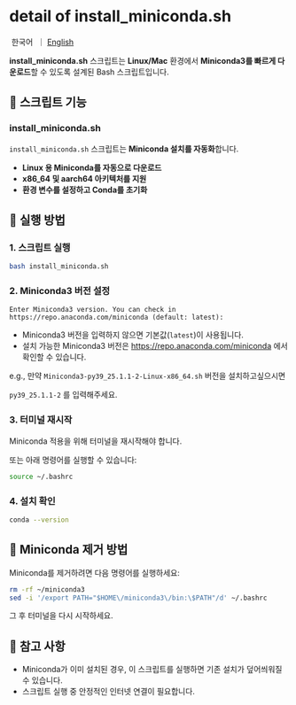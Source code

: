 # detail of install_miniconda.sh

<p align="left">
    &nbsp한국어&nbsp ｜ <a href="detail_miniconda.md">English</a>&nbsp 
</p>

**install_miniconda.sh** 스크립트는 **Linux/Mac** 환경에서 **Miniconda3를 빠르게 다운로드**할 수 있도록 설계된 Bash 스크립트입니다.

## **📌 스크립트 기능**
### install_miniconda.sh

`install_miniconda.sh` 스크립트는 **Miniconda 설치를 자동화**합니다.

- **Linux 용 Miniconda를 자동으로 다운로드**
- **x86_64 및 aarch64 아키텍처를 지원**
- **환경 변수를 설정하고 Conda를 초기화**

## **🔧 실행 방법**

### **1. 스크립트 실행**
```sh
bash install_miniconda.sh
```

### **2. Miniconda3 버전 설정**
```
Enter Miniconda3 version. You can check in https://repo.anaconda.com/miniconda (default: latest):
```
- Miniconda3 버전을 입력하지 않으면 기본값(`latest`)이 사용됩니다.
- 설치 가능한 Miniconda3 버전은 https://repo.anaconda.com/miniconda 에서 확인할 수 있습니다.

e.g., 만약 `Miniconda3-py39_25.1.1-2-Linux-x86_64.sh` 버전을 설치하고싶으시면

`py39_25.1.1-2` 를 입력해주세요.

### **3. 터미널 재시작**
Miniconda 적용을 위해 터미널을 재시작해야 합니다.

또는 아래 명령어를 실행할 수 있습니다:
```bash
source ~/.bashrc
```

### **4. 설치 확인**
```bash
conda --version
```

## **🔧 Miniconda 제거 방법**

Miniconda를 제거하려면 다음 명령어를 실행하세요:

```bash
rm -rf ~/miniconda3
sed -i '/export PATH="$HOME\/miniconda3\/bin:\$PATH"/d' ~/.bashrc
```

그 후 터미널을 다시 시작하세요.

## **📌 참고 사항**

- Miniconda가 이미 설치된 경우, 이 스크립트를 실행하면 기존 설치가 덮어씌워질 수 있습니다.
- 스크립트 실행 중 안정적인 인터넷 연결이 필요합니다.

